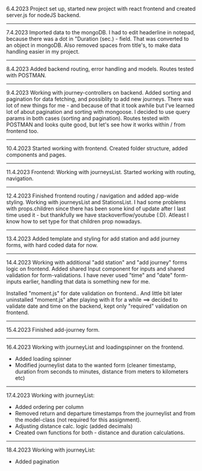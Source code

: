 
6.4.2023 
Project set up, started new project with react frontend and created server.js for nodeJS backend.

----

7.4.2023 
Imported data to the mongoDB. I had to edit headerline in notepad, because there was a dot in "Duration (sec.) - field. That was converted to an object in mongoDB. Also removed spaces from title's, to make data handling easier in my project.

-----

8.4.2023
Added backend routing, error handling and models. Routes tested with POSTMAN.
  
---- 

9.4.2023
Working with journey-controllers on backend. Added sorting and pagination for data fetching, and possiblity to add new journeys. There was lot of new things for me - and because of that it took awhile but I've learned lot of about pagination and sorting with mongoose. I decided to use query params in both cases (sorting and pagination). Routes tested with POSTMAN and looks quite good, but let's see how it works within / from frontend too.

----

10.4.2023
Started working with frontend. Created folder structure, added components and pages. 

----

11.4.2023
Frontend: Working with journeysList. Started working with routing, navigation.

----

12.4.2023
Finished frontend routing / navigation and added app-wide styling. Working with journeysList and StationsList. I had some problems with props.children since there has been some kind of update after I last time used it - but thankfully we have stackoverflow/youtube (:D). Atleast I know how to set type for that children prop nowadays.

----

13.4.2023
Added template and styling for add station and add journey forms, with hard coded data for now.

----

14.4.2023
Working with additional "add station" and "add journey" forms logic on frontend. Added shared Input component for inputs and shared validation for form-validations. I have never used "time" and "date" form-inputs earlier, handling that data is something new for me.

Installed "moment.js" for date validation on frontend.. And little bit later uninstalled "moment.js" after playing with it for a while ==> decided to validate date and time on the backend, kept only "required" validation on frontend.

----

15.4.2023
Finished add-journey form.

----

16.4.2023
Working with journeyList and loadingspinner on the frontend.
- Added loading spinner
- Modified journeylist data to the wanted form (cleaner timestamp, duration from seconds to minutes, distance from meters to kilometers etc)

----
17.4.2023
Working with journeyList:
- Added ordering per column
- Removed return and departure timestamps from the journeylist and from the model-class (not required for this assignment). 
- Adjusting distance calc. logic (added decimals)
- Created own functions for both - distance and duration calculations.

----
18.4.2023
Working with journeyList:
  - Added pagination

